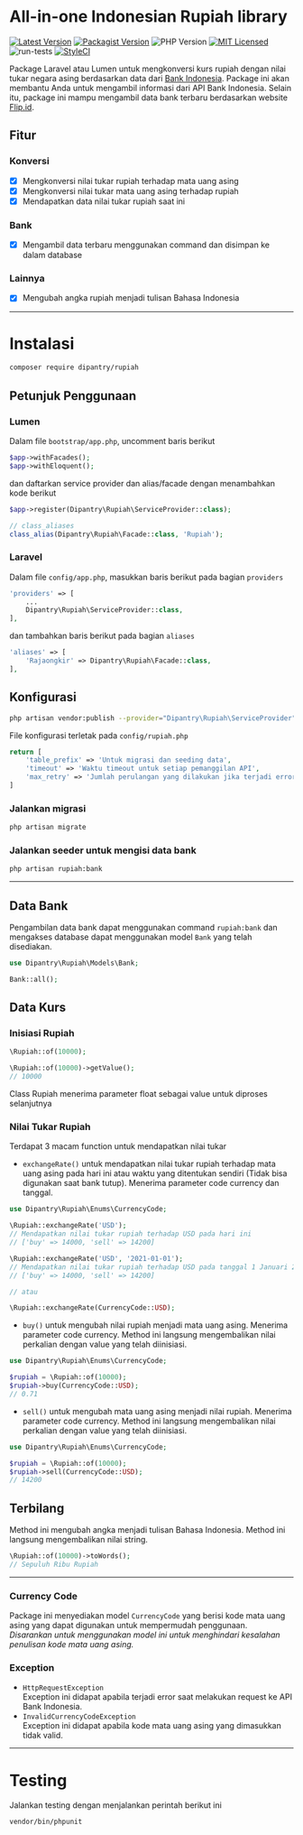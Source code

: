 # All-in-one Indonesian Rupiah library

[![Latest Version](https://img.shields.io/github/v/release/dipantry/rupiah?label=Release&sort=semver&style=flat-square)](https://github.com/dipantry/rupiah/releases)
[![Packagist Version](https://img.shields.io/packagist/v/dipantry/rupiah?label=Packagist)](https://packagist.org/packages/dipantry/rupiah)
![PHP Version](https://img.shields.io/packagist/php-v/dipantry/rupiah?label=PHP%20Version)
[![MIT Licensed](https://img.shields.io/github/license/dipantry/rajaongkir?label=License&style=flat-square)](LICENSE)<br>
![run-tests](https://github.com/dipantry/rupiah/workflows/run-tests/badge.svg)
[![StyleCI](https://github.styleci.io/repos/483157402/shield?branch=master)](https://github.styleci.io/repos/483157402?branch=master)

Package Laravel atau Lumen untuk mengkonversi kurs rupiah dengan nilai tukar negara asing berdasarkan data dari [Bank Indonesia](https://www.bi.go.id/id/moneter/informasi-kurs/transaksi-bi/Default.aspx). Package ini akan membantu Anda untuk mengambil informasi dari API Bank Indonesia. Selain itu, package ini mampu mengambil data bank terbaru berdasarkan website [Flip.id](https://flip.id/blog/kode-bank).

## Fitur
### Konversi
- [x] Mengkonversi nilai tukar rupiah terhadap mata uang asing
- [x] Mengkonversi nilai tukar mata uang asing terhadap rupiah
- [x] Mendapatkan data nilai tukar rupiah saat ini

### Bank
- [x] Mengambil data terbaru menggunakan command dan disimpan ke dalam database

### Lainnya
- [x] Mengubah angka rupiah menjadi tulisan Bahasa Indonesia

---
# Instalasi
```sh
composer require dipantry/rupiah
```

## Petunjuk Penggunaan
### Lumen
Dalam file `bootstrap/app.php`, uncomment baris berikut
```php
$app->withFacades();
$app->withEloquent();
```
dan daftarkan service provider dan alias/facade dengan menambahkan kode berikut
```php
$app->register(Dipantry\Rupiah\ServiceProvider::class);

// class_aliases
class_alias(Dipantry\Rupiah\Facade::class, 'Rupiah');
```

### Laravel
Dalam file `config/app.php`, masukkan baris berikut pada bagian `providers`
```php
'providers' => [
    ...
    Dipantry\Rupiah\ServiceProvider::class,
],
```
dan tambahkan baris berikut pada bagian `aliases`
```php
'aliases' => [
    'Rajaongkir' => Dipantry\Rupiah\Facade::class,
],
```

## Konfigurasi
```sh
php artisan vendor:publish --provider="Dipantry\Rupiah\ServiceProvider"
```

File konfigurasi terletak pada `config/rupiah.php`
```php
return [
    'table_prefix' => 'Untuk migrasi dan seeding data',
    'timeout' => 'Waktu timeout untuk setiap pemanggilan API',
    'max_retry' => 'Jumlah perulangan yang dilakukan jika terjadi error',
]
```

### Jalankan migrasi
```sh
php artisan migrate
```

### Jalankan seeder untuk mengisi data bank
```sh
php artisan rupiah:bank
```

---
## Data Bank
Pengambilan data bank dapat menggunakan command `rupiah:bank` dan mengakses database dapat menggunakan model `Bank` yang telah disediakan.
```php
use Dipantry\Rupiah\Models\Bank;

Bank::all();
```

## Data Kurs
### Inisiasi Rupiah
```php
\Rupiah::of(10000);

\Rupiah::of(10000)->getValue();
// 10000
```
Class Rupiah menerima parameter float sebagai value untuk diproses selanjutnya

### Nilai Tukar Rupiah
Terdapat 3 macam function untuk mendapatkan nilai tukar
- `exchangeRate()` untuk mendapatkan nilai tukar rupiah terhadap mata uang asing pada hari ini atau waktu yang ditentukan sendiri (Tidak bisa digunakan saat bank tutup). Menerima parameter code currency dan tanggal.
```php
use Dipantry\Rupiah\Enums\CurrencyCode;

\Rupiah::exchangeRate('USD');
// Mendapatkan nilai tukar rupiah terhadap USD pada hari ini
// ['buy' => 14000, 'sell' => 14200]

\Rupiah::exchangeRate('USD', '2021-01-01');
// Mendapatkan nilai tukar rupiah terhadap USD pada tanggal 1 Januari 2021
// ['buy' => 14000, 'sell' => 14200]

// atau

\Rupiah::exchangeRate(CurrencyCode::USD);
```

- `buy()` untuk mengubah nilai rupiah menjadi mata uang asing. Menerima parameter code currency. Method ini langsung mengembalikan nilai perkalian dengan value yang telah diinisiasi.
```php
use Dipantry\Rupiah\Enums\CurrencyCode;

$rupiah = \Rupiah::of(10000);
$rupiah->buy(CurrencyCode::USD);
// 0.71
```

- `sell()` untuk mengubah mata uang asing menjadi nilai rupiah. Menerima parameter code currency. Method ini langsung mengembalikan nilai perkalian dengan value yang telah diinisiasi.
```php
use Dipantry\Rupiah\Enums\CurrencyCode;

$rupiah = \Rupiah::of(10000);
$rupiah->sell(CurrencyCode::USD);
// 14200
```

## Terbilang
Method ini mengubah angka menjadi tulisan Bahasa Indonesia. Method ini langsung mengembalikan nilai string.
```php
\Rupiah::of(10000)->toWords();
// Sepuluh Ribu Rupiah
```

---
### Currency Code
Package ini menyediakan model `CurrencyCode` yang berisi kode mata uang asing yang dapat digunakan untuk mempermudah penggunaan.<br>
*Disarankan untuk menggunakan model ini untuk menghindari kesalahan penulisan kode mata uang asing.*

### Exception
- `HttpRequestException` <br> 
Exception ini didapat apabila terjadi error saat melakukan request ke API Bank Indonesia.
- `InvalidCurrencyCodeException` <br>
Exception ini didapat apabila kode mata uang asing yang dimasukkan tidak valid.

---
# Testing
Jalankan testing dengan menjalankan perintah berikut ini
```sh
vendor/bin/phpunit
```